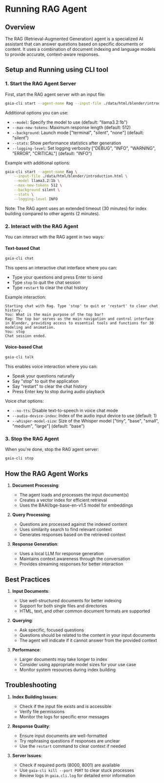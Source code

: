 # Running RAG Agent

## Overview

The RAG (Retrieval-Augmented Generation) agent is a specialized AI assistant that can answer questions based on specific documents or content. It uses a combination of document indexing and language models to provide accurate, context-aware responses.

## Setup and Running using CLI tool

### 1. Start the RAG Agent Server

First, start the RAG agent server with an input file:

```bash
gaia-cli start --agent-name Rag --input-file ./data/html/blender/introduction.html
```

Additional options you can use:
- `--model`: Specify the model to use (default: "llama3.2:1b")
- `--max-new-tokens`: Maximum response length (default: 512)
- `--background`: Launch mode ["terminal", "silent", "none"] (default: "silent")
- `--stats`: Show performance statistics after generation
- `--logging-level`: Set logging verbosity ["DEBUG", "INFO", "WARNING", "ERROR", "CRITICAL"] (default: "INFO")

Example with additional options:
```bash
gaia-cli start --agent-name Rag \
    --input-file ./data/html/blender/introduction.html \
    --model llama3.2:1b \
    --max-new-tokens 512 \
    --background silent \
    --stats \
    --logging-level INFO
```

Note: The RAG agent uses an extended timeout (30 minutes) for index building compared to other agents (2 minutes).

### 2. Interact with the RAG Agent

You can interact with the RAG agent in two ways:

#### Text-based Chat
```bash
gaia-cli chat
```
This opens an interactive chat interface where you can:
- Type your questions and press Enter to send
- Type `stop` to quit the chat session
- Type `restart` to clear the chat history

Example interaction:
```
Starting chat with Rag. Type 'stop' to quit or 'restart' to clear chat history.
You: What is the main purpose of the top bar?
Rag: The top bar serves as the main navigation and control interface in Blender, providing access to essential tools and functions for 3D modeling and animation.
You: stop
Chat session ended.
```

#### Voice-based Chat
```bash
gaia-cli talk
```
This enables voice interaction where you can:
- Speak your questions naturally
- Say "stop" to quit the application
- Say "restart" to clear the chat history
- Press Enter key to stop during audio playback

Voice chat options:
- `--no-tts`: Disable text-to-speech in voice chat mode
- `--audio-device-index`: Index of the audio input device to use (default: 1)
- `--whisper-model-size`: Size of the Whisper model ["tiny", "base", "small", "medium", "large"] (default: "base")

### 3. Stop the RAG Agent

When you're done, stop the RAG agent server:
```bash
gaia-cli stop
```

## How the RAG Agent Works

1. **Document Processing**:
   - The agent loads and processes the input document(s)
   - Creates a vector index for efficient retrieval
   - Uses the BAAI/bge-base-en-v1.5 model for embeddings

2. **Query Processing**:
   - Questions are processed against the indexed content
   - Uses similarity search to find relevant context
   - Generates responses based on the retrieved context

3. **Response Generation**:
   - Uses a local LLM for response generation
   - Maintains context awareness through the conversation
   - Provides streaming responses for better interaction

## Best Practices

1. **Input Documents**:
   - Use well-structured documents for better indexing
   - Support for both single files and directories
   - HTML, text, and other common document formats are supported

2. **Querying**:
   - Ask specific, focused questions
   - Questions should be related to the content in your input documents
   - The agent will indicate if it cannot answer from the provided context

3. **Performance**:
   - Larger documents may take longer to index
   - Consider using appropriate model sizes for your use case
   - Monitor system resources during index building

## Troubleshooting

1. **Index Building Issues**:
   - Check if the input file exists and is accessible
   - Verify file permissions
   - Monitor the logs for specific error messages

2. **Response Quality**:
   - Ensure input documents are well-formatted
   - Try rephrasing questions if responses are unclear
   - Use the `restart` command to clear context if needed

3. **Server Issues**:
   - Check if required ports (8000, 8001) are available
   - Use `gaia-cli kill --port PORT` to clear stuck processes
   - Review logs in `gaia.cli.log` for detailed error information
